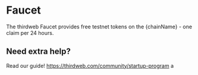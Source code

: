# Faucet

The thirdweb Faucet provides free testnet tokens on the {chainName} - one claim per 24 hours.

## Need extra help?

Read our guide!
https://thirdweb.com/community/startup-program
a